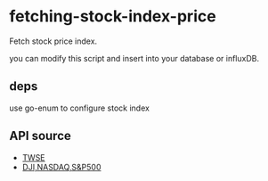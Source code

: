 # fetching-stock-index-price

Fetch stock price index.

you can modify this script and insert into your database or influxDB.

## deps

use go-enum to configure stock index

## API source

- [TWSE](https://www.twse.com.tw/indicesReport/MI_5MINS_HIST)
- [DJI,NASDAQ,S&P500](https://finance.yahoo.com/quote)